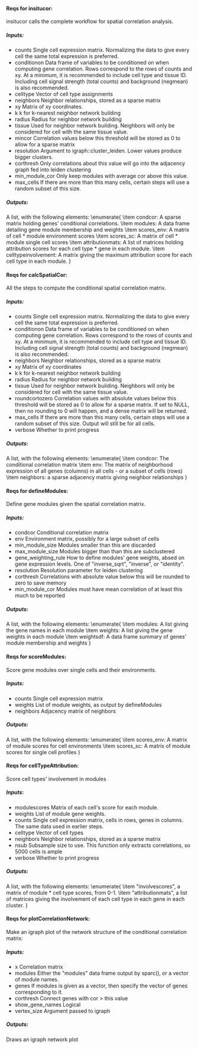 



#### Reqs for insitucor:
insitucor calls the complete workflow for spatial correlation analysis. 

##### Inputs:
- counts Single cell expression matrix. Normalizing the data to give every cell the same total expression is preferred.
- conditionon Data frame of variables to be conditioned on when computing gene correlation. Rows correspond to the rows of counts and xy. At a minimum, it is recommended to include cell type and tissue ID. Including cell signal strength (total counts) and background (negmean) is also recommended.
- celltype Vector of cell type assignments
- neighbors Neighbor relationships, stored as a sparse matrix
- xy Matrix of xy coordinates.
- k k for k-nearest neighbor network building
- radius Radius for neighbor network building
- tissue Used for neighbor network building. Neighbors will only be considered for cell with the same tissue value.
- mincor Correlation values below this threshold will be stored as 0 to allow for a sparse matrix
- resolution Argument to igraph::cluster_leiden. Lower values produce bigger clusters. 
- corthresh Only correlations about this value will go into the adjacency graph fed into leiden clustering
- min_module_cor Only keep modules with average cor above this value.
- max_cells If there are more than this many cells, certain steps will use a random subset of this size.


##### Outputs:
A list, with the following elements:
\enumerate{
  \item condcor: A sparse matrix holding genes' conditional correlations.
  \item modules: A data frame detailing gene module membership and weights
  \item scores_env: A matrix of cell * module environment scores
  \item scores_sc: A matrix of cell * module single cell scores
  \item attributionmats: A list of matrices holding attribution scores for each cell type * gene in each module.
  \item celltypeinvolvement: A matrix giving the maximum attribution score for each cell type in each module.
    }



#### Reqs for calcSpatialCor:
All the steps to compute the conditional spatial correlation matrix.

##### Inputs:
- counts Single cell expression matrix. Normalizing the data to give every cell the same total expression is preferred.
- conditionon Data frame of variables to be conditioned on when computing gene correlation. Rows correspond to the rows of counts and xy. At a minimum, it is recommended to include cell type and tissue ID. Including cell signal strength (total counts) and background (negmean) is also recommended.
- neighbors Neighbor relationships, stored as a sparse matrix
- xy Matrix of xy coordinates
- k k for k-nearest neighbor network building
- radius Radius for neighbor network building
- tissue Used for neighbor network building. Neighbors will only be considered for cell with the same tissue value.
- roundcortozero Correlation values with absolute values below this threshold will be stored as 0
  to allow for a sparse matrix. If set to NULL, then no rounding to 0 will happen, and a dense matrix will be returned.
- max_cells If there are more than this many cells, certain steps will use a random subset of this size. Output will still be for all cells.
- verbose Whether to print progress

##### Outputs:
A list, with the following elements:
\enumerate{
\item condcor: The conditional correlation matrix
\item env: The matrix of neighborhood expression of all genes (columns) in all cells - or a subset of cells (rows)
\item neighbors: a sparse adjacency matrix giving neighbor relationships
  }




#### Reqs for defineModules:
Define gene modules given the spatial correlation matrix.

##### Inputs:
- condcor Conditional correlation matrix
- env Environment matrix, possibly for a large subset of cells
- min_module_size Modules smaller than this are discarded
- max_module_size Modules bigger than than this are subclustered
- gene_weighting_rule How to define modules' gene weights, absed on gene expression levels. One of "inverse_sqrt", "inverse", or "identity".
- resolution Resolution parameter for leiden clustering
- corthresh Correlations with absolute value below this will be rounded to zero to save memory
- min_module_cor Modules must have mean correlation of at least this much to be reported


##### Outputs:
A list, with the following elements:
\enumerate{
\item modules: A list giving the gene names in each module
\item weights: A list giving the gene weights in each module
\item weightsdf: A data frame summary of genes' module membership and weights
  }
  
  
  
#### Reqs for scoreModules:
Score gene modules over single cells and their environments.

##### Inputs:
- counts Single cell expression matrix
- weights List of module weights, as output by defineModules
- neighbors Adjacency matrix of neighbors


##### Outputs:
A list, with the following elements:
\enumerate{
\item scores_env: A matrix of module scores for cell environments
\item scores_sc: A matrix of module scores for single cell profiles
  }
  
  
#### Reqs for cellTypeAttribution:
Score cell types' involvement in modules
##### Inputs:
- modulescores Matrix of each cell's score for each module.
- weights List of module gene weights.
- counts Single cell expression matrix, cells in rows, genes in columns. The same data used in earlier steps.
- celltype Vector of cell types
- neighbors Neighbor relationships, stored as a sparse matrix
- nsub Subsample size to use. This function only extracts correlations, so 5000 cells is ample
- verbose Whether to print progress


##### Outputs:

A list, with the following elements:
\enumerate{
\item "involvescores", a matrix of module * cell type scores, from 0-1.
\item "attributionmats", a list of matrices giving the involvement of each cell type in each gene in each cluster.
  }
  
  
  
#### Reqs for plotCorrelationNetwork:
Make an igraph plot of the network structure of the conditional correlation matrix:
##### Inputs:
- x Correlation matrix
- modules Either the "modules" data frame output by sparc(), or a vector of module names.
- genes If modules is given as a vector, then specify the vector of genes corresponding to it. 
- corthresh Connect genes with cor > this value
- show_gene_names Logical
- vertex_size Argument passed to igraph


##### Outputs:

Draws an igraph network plot
  
  